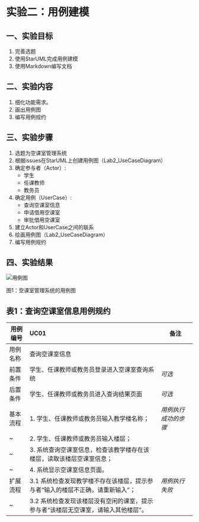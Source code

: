 # 实验二：用例建模

## 一、实验目标

1. 完善选题
2. 使用StarUML完成用例建模
3. 使用Markdown编写文档

## 二、实验内容

1. 细化功能需求。
2. 画出用例图
3. 编写用例规约

## 三、实验步骤

1. 选题为空课室管理系统
2. 根据issues在StarUML上创建用例图（Lab2_UseCaseDiagram）
3. 确定参与者（Actor）:  
      - 学生
      - 任课教师
      - 教务员
4. 确定用例（UserCase）:   
      - 查询空课室信息
      - 申请借用空课室
      - 审批借用空课室
5. 建立Actor和UserCase之间的联系
6. 绘画用例图（Lab2_UseCaseDiagram）
7. 编写用例规约

## 四、实验结果

![用例图](./Lab2_UseCaseDiagram.jpg)

图1：空课室管理系统的用例图

## 表1：查询空课室信息用例规约  

 用例编号  | UC01 | 备注  
-|:-|-  
用例名称  | 查询空课室信息  |   
前置条件  |  学生、任课教师或教务员登录进入空课室查询系统   | *可选*   
后置条件  | 学生、任课教师或教务员进入查询结果页面     | *可选*   
基本流程  | 1. 学生、任课教师或教务员输入教学楼名称；  |*用例执行成功的步骤*    
~| 2. 学生、任课教师或教务员输入楼层；  |   
~| 3. 系统查询空课室信息，检查该教学楼存在该楼层，读取该楼层空课室信息；  |     
~| 4. 系统显示空课室信息页面。  |  
扩展流程  | 3.1 系统检查发现教学楼不存在该楼层，提示参与者“输入的楼层不正确，请重新输入”； |*用例执行失败*    
~| 3.2 系统检查发现该楼层没有空闲的课室，提示参与者“该楼层无空课室，请输入其他楼层”。  |  
